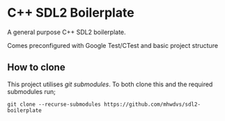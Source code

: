 # C++ SDL2 Boilerplate

A general purpose C++ SDL2 boilerplate. 

Comes preconfigured with Google Test/CTest and basic project structure

## How to clone

This project utilises *git submodules*. To both clone this and the required submodules run;

`git clone --recurse-submodules https://github.com/mhwdvs/sdl2-boilerplate`
